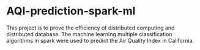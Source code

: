 # AQI-prediction-spark-ml
This project is to prove the efficiency of distributed computing and distributed database. The machine learning multiple classification algorithms in spark were used to predict the Air Quality Index in California. 
